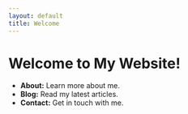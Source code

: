 ```yaml
---
layout: default
title: Welcome
---
```


# Welcome to My Website!

- **About:** Learn more about me.
- **Blog:** Read my latest articles.
- **Contact:** Get in touch with me.
